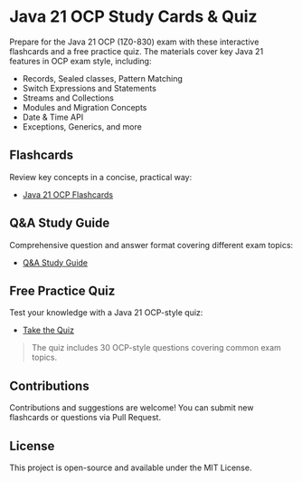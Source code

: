 # Java 21 OCP Study Cards & Quiz

Prepare for the Java 21 OCP (1Z0-830) exam with these interactive flashcards and a free practice quiz. The materials cover key Java 21 features in OCP exam style, including:

* Records, Sealed classes, Pattern Matching
* Switch Expressions and Statements
* Streams and Collections
* Modules and Migration Concepts
* Date & Time API
* Exceptions, Generics, and more

## Flashcards

Review key concepts in a concise, practical way:

* [Java 21 OCP Flashcards](https://anasss.github.io/java21docCards/)

## Q&A Study Guide

Comprehensive question and answer format covering different exam topics:

* [Q&A Study Guide](https://anasss.github.io/java21docCards/complete-java21-qa.html)

## Free Practice Quiz

Test your knowledge with a Java 21 OCP-style quiz:

* [Take the Quiz](https://anasss.github.io/java21docCards/java21-quiz.html)

> The quiz includes 30 OCP-style questions covering common exam topics.

## Contributions

Contributions and suggestions are welcome! You can submit new flashcards or questions via Pull Request.

## License

This project is open-source and available under the MIT License.
